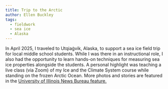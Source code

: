 ```yaml
---
title: Trip to the Arctic
author: Ellen Buckley
tags:
  - fieldwork
  - sea ice
  - Alaska
---
```


In April 2025, I traveled to Utqiaġvik, Alaska, to support a sea ice field trip for local middle school students. While I was there in an instructional role, I also had the opportunity to learn hands-on techniques for measuring sea ice properties alongside the students. A personal highlight was teaching a live class (via Zoom) of my Ice and the Climate System course while standing on the frozen Arctic Ocean. More photos and stories are featured in the [University of Illinois News Bureau feature.](https://news.illinois.edu/teaching-about-sea-ice-while-standing-on-it/?utm_source=newsbureau&utm_medium=email)



